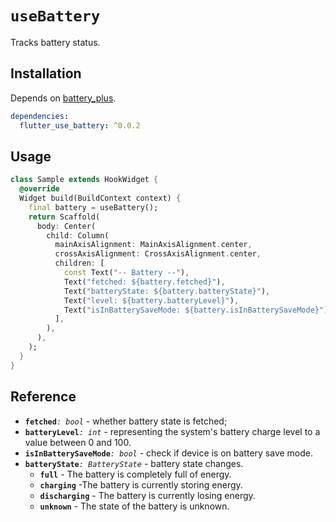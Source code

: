 # `useBattery`

Tracks battery status.

## Installation

Depends on [battery_plus](https://pub.dev/packages/battery_plus).

```yaml
dependencies:
  flutter_use_battery: ^0.0.2
```

## Usage

```dart
class Sample extends HookWidget {
  @override
  Widget build(BuildContext context) {
    final battery = useBattery();
    return Scaffold(
      body: Center(
        child: Column(
          mainAxisAlignment: MainAxisAlignment.center,
          crossAxisAlignment: CrossAxisAlignment.center,
          children: [
            const Text("-- Battery --"),
            Text("fetched: ${battery.fetched}"),
            Text("batteryState: ${battery.batteryState}"),
            Text("level: ${battery.batteryLevel}"),
            Text("isInBatterySaveMode: ${battery.isInBatterySaveMode}"),
          ],
        ),
      ),
    );
  }
}
```
## Reference

- **`fetched`**_`: bool`_ - whether battery state is fetched;
- **`batteryLevel`**_`: int`_ - representing the system's battery charge level to a value between 0 and 100.
- **`isInBatterySaveMode`**_`: bool`_ - check if device is on battery save mode.
- **`batteryState`**_`: BatteryState`_ - battery state changes.
  - **`full`** - The battery is completely full of energy.
  - **`charging`** -The battery is currently storing energy.
  - **`discharging`** - The battery is currently losing energy.
  - **`unknown`** - The state of the battery is unknown.